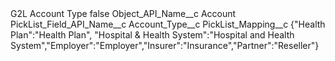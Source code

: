<?xml version="1.0" encoding="UTF-8"?>
<CustomMetadata xmlns="http://soap.sforce.com/2006/04/metadata" xmlns:xsi="http://www.w3.org/2001/XMLSchema-instance" xmlns:xsd="http://www.w3.org/2001/XMLSchema">
    <label>G2L Account Type</label>
    <protected>false</protected>
    <values>
        <field>Object_API_Name__c</field>
        <value xsi:type="xsd:string">Account</value>
    </values>
    <values>
        <field>PickList_Field_API_Name__c</field>
        <value xsi:type="xsd:string">Account_Type__c</value>
    </values>
    <values>
        <field>PickList_Mapping__c</field>
        <value xsi:type="xsd:string">{&quot;Health Plan&quot;:&quot;Health Plan&quot;, &quot;Hospital &amp; Health System&quot;:&quot;Hospital and Health System&quot;,&quot;Employer&quot;:&quot;Employer&quot;,&quot;Insurer&quot;:&quot;Insurance&quot;,&quot;Partner&quot;:&quot;Reseller&quot;}</value>
    </values>
</CustomMetadata>
